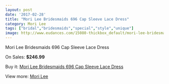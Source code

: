 ```yaml
---
layout: post
date: '2017-02-28'
title: "Mori Lee Bridesmaids 696 Cap Sleeve Lace Dress"
category: Mori Lee
tags: ["bridal","bridesmaids","special","style","unique"]
image: http://www.eudances.com/15080-thickbox_default/mori-lee-bridesmaids-696-cap-sleeve-lace-dress.jpg
---
```

Mori Lee Bridesmaids 696 Cap Sleeve Lace Dress

On Sales: **$246.99**
<a href="https://www.eudances.com/en/mori-lee/4480-mori-lee-bridesmaids-696-cap-sleeve-lace-dress.html"><amp-img layout="responsive" width="600" height="600" src="//www.eudances.com/15080-thickbox_default/mori-lee-bridesmaids-696-cap-sleeve-lace-dress.jpg" alt="Mori Lee Bridesmaids 696 Cap Sleeve Lace Dress 0" /></a>
<a href="https://www.eudances.com/en/mori-lee/4480-mori-lee-bridesmaids-696-cap-sleeve-lace-dress.html"><amp-img layout="responsive" width="600" height="600" src="//www.eudances.com/15084-thickbox_default/mori-lee-bridesmaids-696-cap-sleeve-lace-dress.jpg" alt="Mori Lee Bridesmaids 696 Cap Sleeve Lace Dress 1" /></a>
<a href="https://www.eudances.com/en/mori-lee/4480-mori-lee-bridesmaids-696-cap-sleeve-lace-dress.html"><amp-img layout="responsive" width="600" height="600" src="//www.eudances.com/15083-thickbox_default/mori-lee-bridesmaids-696-cap-sleeve-lace-dress.jpg" alt="Mori Lee Bridesmaids 696 Cap Sleeve Lace Dress 2" /></a>
<a href="https://www.eudances.com/en/mori-lee/4480-mori-lee-bridesmaids-696-cap-sleeve-lace-dress.html"><amp-img layout="responsive" width="600" height="600" src="//www.eudances.com/15082-thickbox_default/mori-lee-bridesmaids-696-cap-sleeve-lace-dress.jpg" alt="Mori Lee Bridesmaids 696 Cap Sleeve Lace Dress 3" /></a>
<a href="https://www.eudances.com/en/mori-lee/4480-mori-lee-bridesmaids-696-cap-sleeve-lace-dress.html"><amp-img layout="responsive" width="600" height="600" src="//www.eudances.com/15081-thickbox_default/mori-lee-bridesmaids-696-cap-sleeve-lace-dress.jpg" alt="Mori Lee Bridesmaids 696 Cap Sleeve Lace Dress 4" /></a>

Buy it: [Mori Lee Bridesmaids 696 Cap Sleeve Lace Dress](https://www.eudances.com/en/mori-lee/4480-mori-lee-bridesmaids-696-cap-sleeve-lace-dress.html "Mori Lee Bridesmaids 696 Cap Sleeve Lace Dress")

View more: [Mori Lee](https://www.eudances.com/en/65-mori-lee "Mori Lee")